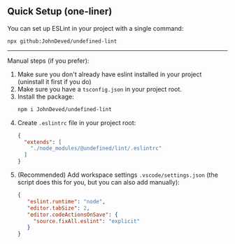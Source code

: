## Quick Setup (one-liner)

You can set up ESLint in your project with a single command:

```
npx github:JohnDeved/undefined-lint
```

---

Manual steps (if you prefer):

1. Make sure you don't already have eslint installed in your project (uninstall it first if you do)
2. Make sure you have a `tsconfig.json` in your project root.
3. Install the package:
   ```sh
   npm i JohnDeved/undefined-lint
   ```
4. Create `.eslintrc` file in your project root:
   ```json
   {
     "extends": [
       "./node_modules/@undefined/lint/.eslintrc"
     ]
   }
   ```
5. (Recommended) Add workspace settings `.vscode/settings.json` (the script does this for you, but you can also add manually):
   ```json
   {
      "eslint.runtime": "node",
      "editor.tabSize": 2,
      "editor.codeActionsOnSave": {
        "source.fixAll.eslint": "explicit"
      }
   }
   ```